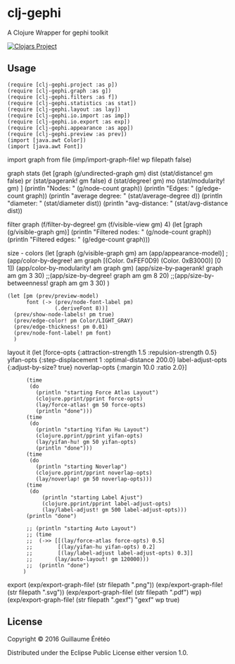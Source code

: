 # clj-gephi

A Clojure Wrapper for gephi toolkit 

[![Clojars Project](https://img.shields.io/clojars/v/clj-gephi.svg)](https://clojars.org/clj-gephi)

## Usage


    (require [clj-gephi.project :as p])
    (require [clj-gephi.graph :as g])
    (require [clj-gephi.filters :as f])
    (require [clj-gephi.statistics :as stat])
    (require [clj-gephi.layout :as lay])
    (require [clj-gephi.io.import :as imp])
    (require [clj-gephi.io.export :as exp])
    (require [clj-gephi.appearance :as app])
    (require [clj-gephi.preview :as prev])
    (import [java.awt Color])
    (import [java.awt Font])
    
import graph from file
    (imp/import-graph-file! wp filepath false)
    
graph stats
    (let [graph (g/undirected-graph gm)
          dist (stat/distance! gm false)
          pr   (stat/pagerank! gm false)
          d    (stat/degree! gm)
          mo   (stat/modularity! gm)
          ]
      (println "Nodes: " (g/node-count graph))
      (println "Edges: " (g/edge-count graph))
      (println "average degree: " (stat/average-degree d))
      (println "diameter: "       (stat/diameter dist))
      (println "avg-distance: "   (stat/avg-distance dist))
    
filter graph
    (f/filter-by-degree! gm (f/visible-view gm) 4)
    (let [graph (g/visible-graph gm)]
      (println "Filtered nodes: " (g/node-count graph))
      (println "Filtered edges: " (g/edge-count graph)))
    
    
size - colors
    (let [graph (g/visible-graph gm)
          am (app/appearance-model)]
                                          ;(app/color-by-degree! am graph [(Color. 0xFEF0D9) (Color. 0xB3000)] [0 1])
      (app/color-by-modularity! am graph gm)
      (app/size-by-pagerank! graph am gm 3 30)
      ;;(app/size-by-degree! graph am gm 8 20)
      ;;(app/size-by-betweenness! graph am gm 3 30)
      )
    
    (let [pm (prev/preview-model)
          font (-> (prev/node-font-label pm)
                   (.deriveFont 8))]
      (prev/show-node-labels! pm true)
      (prev/edge-color! pm Color/LIGHT_GRAY)
      (prev/edge-thickness! pm 0.01)
      (prev/node-font-label! pm font)
      )
      
layout it
    (let [force-opts {:attraction-strength 1.5
                      :repulsion-strength  0.5}
          yifan-opts {:step-displacement 1
                      :optimal-distance 200.0}
          label-adjust-opts {:adjust-by-size? true}
          noverlap-opts {:margin 10.0
                             :ratio  2.0}]
    
          (time
           (do
             (println "starting Force Atlas Layout")
             (clojure.pprint/pprint force-opts)
             (lay/force-atlas! gm 50 force-opts)
             (println "done")))
          (time
           (do
             (println "starting Yifan Hu Layout")
             (clojure.pprint/pprint yifan-opts)
             (lay/yifan-hu! gm 50 yifan-opts)
             (println "done")))
          (time
           (do
             (println "starting Noverlap")
             (clojure.pprint/pprint noverlap-opts)
             (lay/noverlap! gm 50 noverlap-opts)))
          (time
           (do
               (println "starting Label Ajust")
               (clojure.pprint/pprint label-adjust-opts)
               (lay/label-adjust! gm 500 label-adjust-opts)))
          (println "done")
    
          ;; (println "starting Auto Layout")
          ;; (time
          ;;  (->> [[(lay/force-atlas force-opts) 0.5]
          ;;        [(lay/yifan-hu yifan-opts) 0.2]
          ;;        [(lay/label-adjust label-adjust-opts) 0.3]]
          ;;       (lay/auto-layout! gm 120000)))
          ;;  (println "done")
         )
    
export 
    (exp/export-graph-file! (str filepath ".png"))
    (exp/export-graph-file! (str filepath ".svg"))
    (exp/export-graph-file! (str filepath ".pdf") wp)
    (exp/export-graph-file! (str filepath ".gexf") "gexf" wp true)
     
  
## License

Copyright © 2016 Guillaume Érétéo

Distributed under the Eclipse Public License either version 1.0.
